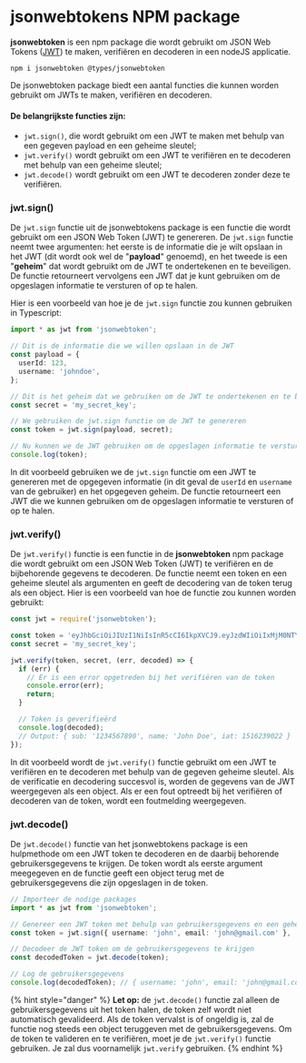 # jsonwebtokens NPM package

**jsonwebtoken** is een npm package die wordt gebruikt om JSON Web Tokens ([JWT](../json-web-token-jwt.md)) te maken, verifiëren en decoderen in een nodeJS applicatie.

```
npm i jsonwebtoken @types/jsonwebtoken
```

De jsonwebtoken package biedt een aantal functies die kunnen worden gebruikt om JWTs te maken, verifiëren en decoderen.

#### De belangrijkste functies zijn:

* `jwt.sign()`, die wordt gebruikt om een JWT te maken met behulp van een gegeven payload en een geheime sleutel;
* `jwt.verify()` wordt gebruikt om een JWT te verifiëren en te decoderen met behulp van een geheime sleutel;
* `jwt.decode()` wordt gebruikt om een JWT te decoderen zonder deze te verifiëren.

### jwt.sign()

De `jwt.sign` functie uit de jsonwebtokens package is een functie die wordt gebruikt om een JSON Web Token (JWT) te genereren. De `jwt.sign` functie neemt twee argumenten: het eerste is de informatie die je wilt opslaan in het JWT (dit wordt ook wel de "**payload**" genoemd), en het tweede is een "**geheim**" dat wordt gebruikt om de JWT te ondertekenen en te beveiligen. De functie retourneert vervolgens een JWT dat je kunt gebruiken om de opgeslagen informatie te versturen of op te halen.

Hier is een voorbeeld van hoe je de `jwt.sign` functie zou kunnen gebruiken in Typescript:

```typescript
import * as jwt from 'jsonwebtoken';

// Dit is de informatie die we willen opslaan in de JWT
const payload = {
  userId: 123,
  username: 'johndoe',
};

// Dit is het geheim dat we gebruiken om de JWT te ondertekenen en te beveiligen
const secret = 'my_secret_key';

// We gebruiken de jwt.sign functie om de JWT te genereren
const token = jwt.sign(payload, secret);

// Nu kunnen we de JWT gebruiken om de opgeslagen informatie te versturen of op te halen
console.log(token);
```

In dit voorbeeld gebruiken we de `jwt.sign` functie om een JWT te genereren met de opgegeven informatie (in dit geval de `userId` en `username` van de gebruiker) en het opgegeven geheim. De functie retourneert een JWT die we kunnen gebruiken om de opgeslagen informatie te versturen of op te halen.

### jwt.verify()

De `jwt.verify()` functie is een functie in de **jsonwebtoken** npm package die wordt gebruikt om een JSON Web Token (JWT) te verifiëren en de bijbehorende gegevens te decoderen. De functie neemt een token en een geheime sleutel als argumenten en geeft de decodering van de token terug als een object. Hier is een voorbeeld van hoe de functie zou kunnen worden gebruikt:

```typescript
const jwt = require('jsonwebtoken');

const token = 'eyJhbGciOiJIUzI1NiIsInR5cCI6IkpXVCJ9.eyJzdWIiOiIxMjM0NTY3ODkwIiwibmFtZSI6IkpvaG4gRG9lIiwiaWF0IjoxNTE2MjM5MDIyfQ.SflKxwRJSMeKKF2QT4fwpMeJf36POk6yJV_adQssw5c';
const secret = 'my_secret_key';

jwt.verify(token, secret, (err, decoded) => {
  if (err) {
    // Er is een error opgetreden bij het verifiëren van de token
    console.error(err);
    return;
  }

  // Token is geverifieërd
  console.log(decoded);
  // Output: { sub: '1234567890', name: 'John Doe', iat: 1516239022 }
});
```

In dit voorbeeld wordt de `jwt.verify()` functie gebruikt om een JWT te verifiëren en te decoderen met behulp van de gegeven geheime sleutel. Als de verificatie en decodering succesvol is, worden de gegevens van de JWT weergegeven als een object. Als er een fout optreedt bij het verifiëren of decoderen van de token, wordt een foutmelding weergegeven.

### jwt.decode()

De `jwt.decode()` functie van het jsonwebtokens package is een hulpmethode om een JWT token te decoderen en de daarbij behorende gebruikersgegevens te krijgen. De token wordt als eerste argument meegegeven en de functie geeft een object terug met de gebruikersgegevens die zijn opgeslagen in de token.

```typescript
// Importeer de nodige packages
import * as jwt from 'jsonwebtoken';

// Genereer een JWT token met behulp van gebruikersgegevens en een geheime sleutel
const token = jwt.sign({ username: 'john', email: 'john@gmail.com' }, 'my_secret_key');

// Decodeer de JWT token om de gebruikersgegevens te krijgen
const decodedToken = jwt.decode(token);

// Log de gebruikersgegevens
console.log(decodedToken); // { username: 'john', email: 'john@gmail.com' }
```

{% hint style="danger" %}
**Let op:**  de `jwt.decode()` functie zal alleen de gebruikersgegevens uit het token halen, de token zelf wordt niet automatisch gevalideerd. Als de token vervalst is of ongeldig is, zal de functie nog steeds een object teruggeven met de gebruikersgegevens. Om de token te valideren en te verifiëren, moet je de `jwt.verify()` functie gebruiken. Je zal dus voornamelijk `jwt.verify` gebruiken.
{% endhint %}
